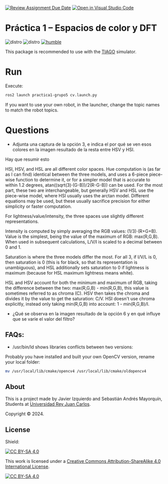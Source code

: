 [![Review Assignment Due Date](https://classroom.github.com/assets/deadline-readme-button-24ddc0f5d75046c5622901739e7c5dd533143b0c8e959d652212380cedb1ea36.svg)](https://classroom.github.com/a/6bfcAzJo)
[![Open in Visual Studio Code](https://classroom.github.com/assets/open-in-vscode-718a45dd9cf7e7f842a935f5ebbe5719a5e09af4491e668f4dbf3b35d5cca122.svg)](https://classroom.github.com/online_ide?assignment_repo_id=13786595&assignment_repo_type=AssignmentRepo)
# Práctica 1 – Espacios de color y DFT

![distro](https://img.shields.io/badge/Ubuntu%2022-Jammy%20Jellyfish-green)
![distro](https://img.shields.io/badge/ROS2-Humble-blue)
[![humble](https://github.com/jmguerreroh/computer_vision/actions/workflows/master.yaml/badge.svg?branch=humble)](https://github.com/jmguerreroh/computer_vision/actions/workflows/master.yaml)

This package is recommended to use with the [TIAGO](https://github.com/jmguerreroh/tiago_simulator) simulator.

# Run

Execute:
```bash
ros2 launch practica1-grupo5 cv.launch.py
```
If you want to use your own robot, in the launcher, change the topic names to match the robot topics.

# Questions

- Adjunta una captura de la opción 3, e indica el por qué se ven esos colores en la
imagen resultado de la resta entre HSV y HSI.

Hay que resumir esto

HSI, HSV, and HSL are all different color spaces. Hue computation is (as far as I can find) identical between the three models, and uses a 6-piece piece-wise function to determine it, or for a simpler model that is accurate to within 1.2 degrees, atan((sqrt(3)⋅(G-B))/2(R-G-B)) can be used. For the most part, these two are interchangeable, but generally HSV and HSL use the piece-wise model, where HSI usually uses the arctan model. Different equations may be used, but these usually sacrifice precision for either simplicity or faster computation.

For lightness/value/intensity, the three spaces use slightly different representations.

Intensity is computed by simply averaging the RGB values: (1/3)⋅(R+G+B).
Value is the simplest, being the value of the maximum of RGB: max(R,G,B).
When used in subsequent calculations, L/V/I is scaled to a decimal between 0 and 1.

Saturation is where the three models differ the most. For all 3, if I/V/L is 0, then saturation is 0 (this is for black, so that its representation is unambiguous), and HSL additionally sets saturation to 0 if lightness is maximum (because for HSL maximum lightness means white).

HSL and HSV account for both the minimum and maximum of RGB, taking the difference between the two: max(R,G,B) - min(R,G,B), this value is sometimes referred to as chroma (C).
HSV then takes the chroma and divides it by the value to get the saturation: C/V.
HSI doesn't use chroma explicitly, instead only taking min(R,G,B) into account: 1 - min(R,G,B)/I.

- ¿Qué se observa en la imagen resultado de la opción 6 y en qué influye que se varíe el
valor del filtro?

## FAQs:

* /usr/bin/ld shows libraries conflicts between two versions:

Probably you have installed and built your own OpenCV version, rename your local folder:
```bash
mv /usr/local/lib/cmake/opencv4 /usr/local/lib/cmake/oldopencv4
```

## About

This is a project made by Javier Izquierdo and Sebastián Andrés Mayorquín, Students at [Universidad Rey Juan Carlos].

Copyright &copy; 2024.

## License

Shield: 

[![CC BY-SA 4.0][cc-by-sa-shield]][cc-by-sa]

This work is licensed under a
[Creative Commons Attribution-ShareAlike 4.0 International License][cc-by-sa].

[![CC BY-SA 4.0][cc-by-sa-image]][cc-by-sa]

[cc-by-sa]: http://creativecommons.org/licenses/by-sa/4.0/
[cc-by-sa-image]: https://licensebuttons.net/l/by-sa/4.0/88x31.png
[cc-by-sa-shield]: https://img.shields.io/badge/License-CC%20BY--SA%204.0-lightgrey.svg

[Universidad Rey Juan Carlos]: https://www.urjc.es/

